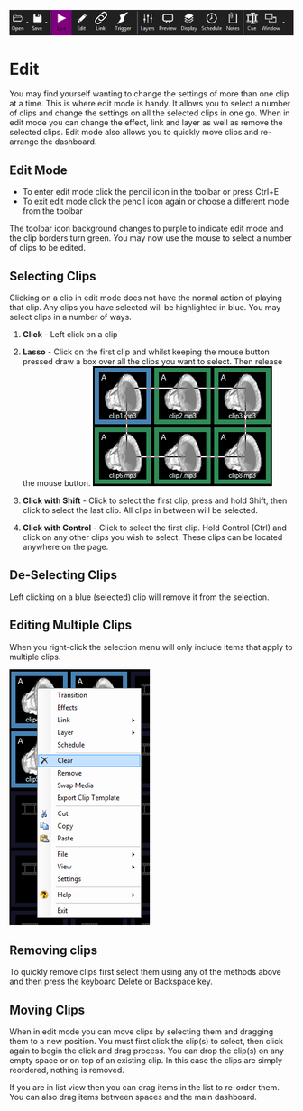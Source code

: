 ![](../../images/toolbar.png) 
# Edit

You may find yourself wanting to change the settings of more than one clip at a time. This is where edit mode is handy. It allows you to select a number of clips and change the settings on all the selected clips in one go. When in edit mode you can change the effect, link and layer as well as remove the selected clips. Edit mode also allows you to quickly move clips and re-arrange the dashboard.

## Edit Mode
- To enter edit mode click the pencil icon in the toolbar or press Ctrl+E
- To exit edit mode click the pencil icon again or choose a different mode from the toolbar

The toolbar icon background changes to purple to indicate edit mode and the clip borders turn green. You may now use the mouse to select a number of clips to be edited. 

## Selecting Clips
Clicking on a clip in edit mode does not have the normal action of playing that clip. Any clips you have selected will be highlighted in blue. You may select clips in a number of ways.

1. **Click** - Left click on a clip

2. **Lasso** - Click on the first clip and whilst keeping the mouse button pressed draw a box over all the clips you want to select. Then release the mouse button.
![](../../images/edit-lasso.png)

3. **Click with Shift** - Click to select the first clip, press and hold Shift, then click to select the last clip. All clips in between will be selected.

4. **Click with Control** - Click to select the first clip. Hold Control (Ctrl) and click on any other clips you wish to select. These clips can be located anywhere on the page.

## De-Selecting Clips
Left clicking on a blue (selected) clip will remove it from the selection.
 
## Editing Multiple Clips
When you right-click the selection menu will only include items that apply to multiple clips.

![](../../images/edit-mode-menu.png)

## Removing clips
To quickly remove clips first select them using any of the methods above and then press the keyboard Delete or Backspace key.

## Moving Clips
When in edit mode you can move clips by selecting them and dragging them to a new position. You must first click the clip(s) to select, then click again to begin the click and drag process. You can drop the clip(s) on any empty space or on top of an existing clip. In this case the clips are simply reordered, nothing is removed.

If you are in list view then you can drag items in the list to re-order them. You can also drag items between spaces and the main dashboard.

